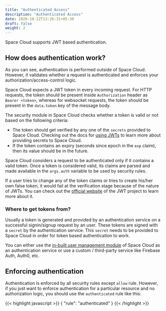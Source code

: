 ```yaml
---
title: "Authenticated Access"
description: "Authenticated Access"
date: 2020-10-22T13:26:31+05:30
draft: false
weight: 2
---
```


Space Cloud supports JWT based authentication. 

## How does authentication work?

As you can see, authentication is performed outside of Space Cloud. However, it validates whether a request is authenticated and enforces your authorization/access-control logic. 

Space Cloud expects a JWT token in every incoming request. For HTTP requests, the token should be present inside `Authorization` header as `Bearer <token>`, whereas for websocket requests, the token should be present in the `data.token` key of the message body.

The security module in Space Cloud checks whether a token is valid or not based on the following criteria:

- The token should get verified by any one of the `secrets` provided to Space Cloud. Checking out the docs for [using JWTs]() to learn more about providing secrets to Space Cloud.
- If the token contains an expiry (seconds since epoch in the `exp` claim), then its value should be in the future.

Space Cloud considers a request to be authenticated only if it contains a valid token. Once a token is considered valid, its claims are parsed and made available in the `args.auth` variable to be used by security rules.

If a user tries to change any of the token claims or tries to create his/her own false token, it would fail at the verification stage because of the nature of JWTs. You can check out the [official website](https://jwt.io) of the JWT project to learn more about it.

### Where to get tokens from?

Usually a token is generated and provided by an authentication service on a successful signin/signup request by an user. These tokens are signed with a `secret` by the authentication service. This `secret` needs to be provided to Space Cloud in order for token based authentication to work. 

You can either use the [in-built user management module]() of Space Cloud as an authentication service or use a custom / third-party service like Firebase Auth, Auth0, etc.

## Enforcing authentication

Authentication is enforced by all security rules except `allow` rule. However, if you just want to enforce authentication for a particular resource and no authorization logic, you should use the `authenticated` rule like this:

{{< highlight javascript >}}
{
  "rule": "authenticated"
}
{{< /highlight >}}
